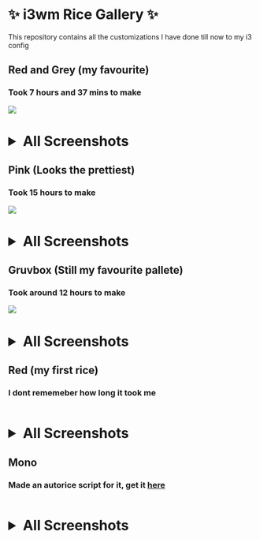 # ✨ i3wm Rice Gallery ✨
This repository contains all the customizations I have done till now to my i3 config

## Red and Grey (my favourite)
### Took 7 hours and 37 mins to make
<img src="https://raw.githubusercontent.com/RiotisWeird/i3wm-Rice-Gallery/main/red/red1.png">
<h1><details><summary>All Screenshots</summary><br/>
<img src="https://raw.githubusercontent.com/RiotisWeird/i3wm-Rice-Gallery/main/red/red2.png">
<img src="https://raw.githubusercontent.com/RiotisWeird/i3wm-Rice-Gallery/main/red/red3.png">
<img src="https://raw.githubusercontent.com/RiotisWeird/i3wm-Rice-Gallery/main/red/red4.png">
<img src="https://raw.githubusercontent.com/RiotisWeird/i3wm-Rice-Gallery/main/red/red5.png">
<img src="https://raw.githubusercontent.com/RiotisWeird/i3wm-Rice-Gallery/main/red/red6.png">
<img src="https://raw.githubusercontent.com/RiotisWeird/i3wm-Rice-Gallery/main/red/red7.png">
</details>

## Pink (Looks the prettiest)
### Took 15 hours to make
<img src="https://raw.githubusercontent.com/RiotisWeird/i3wm-Rice-Gallery/main/pink/1.png">
<h1><details><summary>All Screenshots</summary><br/>
<img src="https://raw.githubusercontent.com/RiotisWeird/i3wm-Rice-Gallery/main/pink/2.png">
<img src="https://raw.githubusercontent.com/RiotisWeird/i3wm-Rice-Gallery/main/pink/3.png">
<img src="https://raw.githubusercontent.com/RiotisWeird/i3wm-Rice-Gallery/main/pink/4.png">
<img src="https://raw.githubusercontent.com/RiotisWeird/i3wm-Rice-Gallery/main/pink/5.png">
<img src="https://raw.githubusercontent.com/RiotisWeird/i3wm-Rice-Gallery/main/pink/arch.png">
</details>

## Gruvbox (Still my favourite pallete)
### Took around 12 hours to make
<img src="https://raw.githubusercontent.com/RiotisWeird/i3wm-Rice-Gallery/main/gruvbox/12.png">
<h1><details><summary>All Screenshots</summary><br/>
<img src="https://raw.githubusercontent.com/RiotisWeird/i3wm-Rice-Gallery/main/gruvbox/13.png">
<img src="https://raw.githubusercontent.com/RiotisWeird/i3wm-Rice-Gallery/main/gruvbox/14.png">
<img src="https://raw.githubusercontent.com/RiotisWeird/i3wm-Rice-Gallery/main/gruvbox/15.png">
</details>

## Red (my first rice)
### I dont rememeber how long it took me
<img src="">
<h1><details><summary>All Screenshots</summary><br/>
  <img src="">
</details>

## Mono
  ### Made an autorice script for it, get it <a href="https://github.com/Anshieee/i3-mono/">here</a>
<img src="">
<h1><details><summary>All Screenshots</summary><br/>
  <img src="">
</details>
